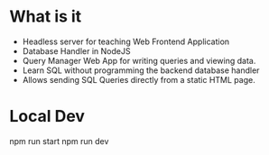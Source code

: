 # What is it
- Headless server for teaching Web Frontend Application 
- Database Handler in NodeJS
- Query Manager Web App for writing queries and viewing data. 
- Learn SQL without programming the backend database handler
- Allows sending SQL Queries directly from a static HTML page. 

# Local Dev
npm run start
npm run dev 

